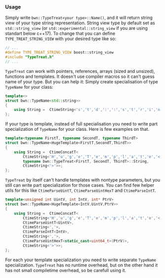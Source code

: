 ### Usage
Simply write ```bwn::TypeTreat<your type>::Name()```, and it will return string view of your type string representation. String view type by default set as ```std::string_view``` (or ```std::experimental::string_view``` if you are using standart below c++17). To change that you can define ```TYPE_TREAT_STRING_VIEW``` with your desired type like so:
```cpp
// ...
#define TYPE_TREAT_STRING_VIEW boost::string_view
#include "TypeTreat.h"
// ...
```
```TypeTreat``` can work with pointers, references, arrays (sized and unsized), functions and templates.
It doesn't use compiler macros so it can't guess name of your type. But you can help it:
Simply create specialisation of type ```TypeName``` for your class:
```cpp
template<>
struct bwn::TypeName<std::string>>
{
	using String =  CtimeString<'s','t','d',':',':','s','t','r','i','n','g'>;
};
```
If your type is template, instead of full specialisation you need to write part specialization of ```TypeName``` for your class.
Here is few examples on that.
```cpp
template<typename FirstT, typename SecondT, typename ThirdT>
struct bwn::TypeName<HugeTemplate<FirstT,SecondT,ThirdT>>
{
	using String =  CtimeConcatT<
	    CtimeString<'H','u','g','e','T','e','m','p','l','a','t','e','<'>,
	    typename bwn::TypeTreat<FirstT, SecondT, ThirdT>::String,
	    CtimeString<'>'>>;
};
```
```TypeTreat``` by itself can't handle templates with nontype parameters, but you still can write part specialization for those cases. You can find few helper utils for this like ```CtimeParseUintT```, ```CtimeParseUintHexT``` and ```CtimeParseIntT```.
```cpp
template<unsigned int UintV, int IntV, int* PtrV>
struct bwn::TypeName<HugeTemplate<IntV,UintV,PtrV>>
{
	using String =  CtimeConcatT<
	    CtimeString<'H','u','g','e','T','e','m','p','l','a','t','e','<'>,
	    CtimeParseUintT<UintV>,
	    CtimeString<','>,
	    CtimeParseIntT<IntV>,
	    CtimeString<','>,
	    CtimeParseUintHexT<static_cast<uint64_t>(PtrV)>,
	    CtimeString<'>'>>;
};
```
For each your template specialization you need to write separate ```TypeName``` specialization.
```TypeTreat``` has no runtime overhead, but on the other hand it has not small compiletime overhead, so be carefull using it. 

